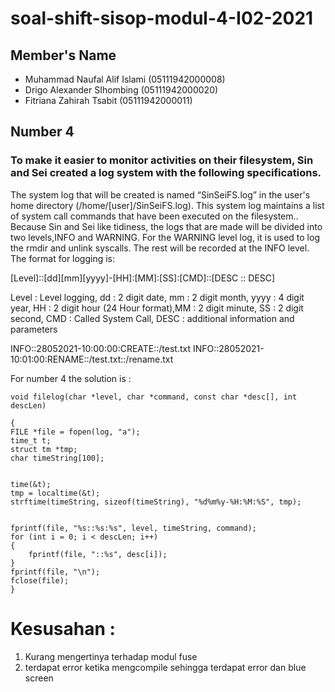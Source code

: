 # soal-shift-sisop-modul-4-I02-2021

## Member's Name
- Muhammad Naufal Alif Islami (05111942000008)
- Drigo Alexander SIhombing (05111942000020)
- Fitriana Zahirah Tsabit (05111942000011)

## Number 4
### To make it easier to monitor activities on their filesystem, Sin and Sei created a log system with the following specifications.
The system log that will be created is named “SinSeiFS.log” in the user's home directory (/home/[user]/SinSeiFS.log). This system log maintains a list of system call commands that have been executed on the filesystem..
Because Sin and Sei like tidiness, the logs that are made will be divided into two levels,INFO and WARNING.
For the WARNING level log, it is used to log the rmdir and unlink syscalls.
The rest will be recorded at the INFO level.
The format for logging is:


[Level]::[dd][mm][yyyy]-[HH]:[MM]:[SS]:[CMD]::[DESC :: DESC]

Level : Level logging, dd : 2 digit date, mm : 2 digit month, yyyy : 4 digit year, HH : 2 digit hour (24 Hour format),MM : 2 digit minute, SS : 2 digit second, CMD : Called System Call, DESC : additional information and parameters

INFO::28052021-10:00:00:CREATE::/test.txt
INFO::28052021-10:01:00:RENAME::/test.txt::/rename.txt

For number 4 the solution is : 

    void filelog(char *level, char *command, const char *desc[], int descLen)

    {
    FILE *file = fopen(log, "a");
    time_t t;
    struct tm *tmp;
    char timeString[100];


    time(&t);
    tmp = localtime(&t);
    strftime(timeString, sizeof(timeString), "%d%m%y-%H:%M:%S", tmp);


    fprintf(file, "%s::%s:%s", level, timeString, command);
    for (int i = 0; i < descLen; i++)
    {
        fprintf(file, "::%s", desc[i]);
    }
    fprintf(file, "\n");
    fclose(file);
    }

# Kesusahan :
1. Kurang mengertinya terhadap modul fuse
2. terdapat error ketika mengcompile sehingga terdapat error dan blue screen 
